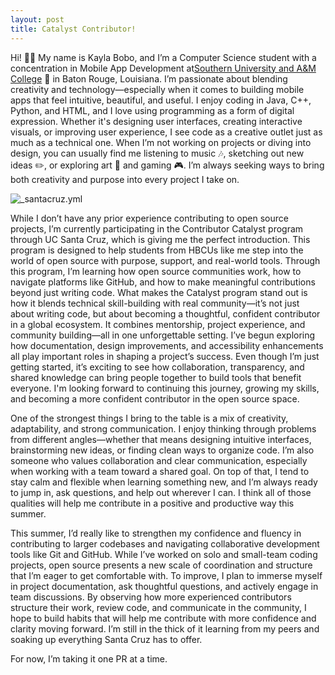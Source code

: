 ```yaml
---
layout: post
title: Catalyst Contributor!
---
```

Hi! 👋🏽 My name is Kayla Bobo, and I’m a Computer Science student with a concentration in Mobile App Development at[Southern University and A&M College](https://www.subr.edu) 🐆 in Baton Rouge, Louisiana. I’m passionate about blending creativity and technology—especially when it comes to building mobile apps that feel intuitive, beautiful, and useful. I enjoy coding in Java, C++, Python, and HTML, and I love using programming as a form of digital expression. Whether it's designing user interfaces, creating interactive visuals, or improving user experience, I see code as a creative outlet just as much as a technical one. When I’m not working on projects or diving into design, you can usually find me listening to music 🎶, sketching out new ideas ✏️, or exploring art 🎨 and gaming 🎮. I’m always seeking ways to bring both creativity and purpose into every project I take on.

![_santacruz.yml]({{site.baseurl}}/images/santacruz.png)

While I don’t have any prior experience contributing to open source projects, I’m currently participating in the Contributor Catalyst
program through UC Santa Cruz, which is giving me the perfect introduction. This program is designed to help students from HBCUs like me
step into the world of open source with purpose, support, and real-world tools. Through this program, I’m learning how open source
communities work, how to navigate platforms like GitHub, and how to make meaningful contributions beyond just writing code. What makes the
Catalyst program stand out is how it blends technical skill-building with real community—it’s not just about writing code, but about
becoming a thoughtful, confident contributor in a global ecosystem. It combines mentorship, project experience, and community building—all
in one unforgettable setting. I’ve begun exploring how documentation, design improvements, and accessibility enhancements all play important
roles in shaping a project’s success. Even though I’m just getting started, it’s exciting to see how collaboration, transparency, and shared
knowledge can bring people together to build tools that benefit everyone. I'm looking forward to continuing this journey, growing my skills,
and becoming a more confident contributor in the open source space.

One of the strongest things I bring to the table is a mix of creativity, adaptability, and strong communication. I enjoy thinking through
problems from different angles—whether that means designing intuitive interfaces, brainstorming new ideas, or finding clean ways to organize
code. I’m also someone who values collaboration and clear communication, especially when working with a team toward a shared goal. On top of
that, I tend to stay calm and flexible when learning something new, and I’m always ready to jump in, ask questions, and help out wherever I
can. I think all of those qualities will help me contribute in a positive and productive way this summer.

This summer, I’d really like to strengthen my confidence and fluency in contributing to larger codebases and navigating collaborative
development tools like Git and GitHub. While I’ve worked on solo and small-team coding projects, open source presents a new scale of
coordination and structure that I’m eager to get comfortable with. To improve, I plan to immerse myself in project documentation, ask
thoughtful questions, and actively engage in team discussions. By observing how more experienced contributors structure their work, review
code, and communicate in the community, I hope to build habits that will help me contribute with more confidence and clarity moving forward.
I’m still in the thick of it learning from my peers and soaking up everything Santa Cruz has to offer. 

For now, I’m taking it one PR at a time. 
